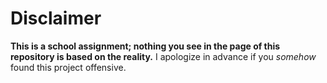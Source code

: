 # Disclaimer

**This is a school assignment; nothing you see in the page of this repository is based on the reality.** I apologize in advance if you _somehow_ found this project offensive.
